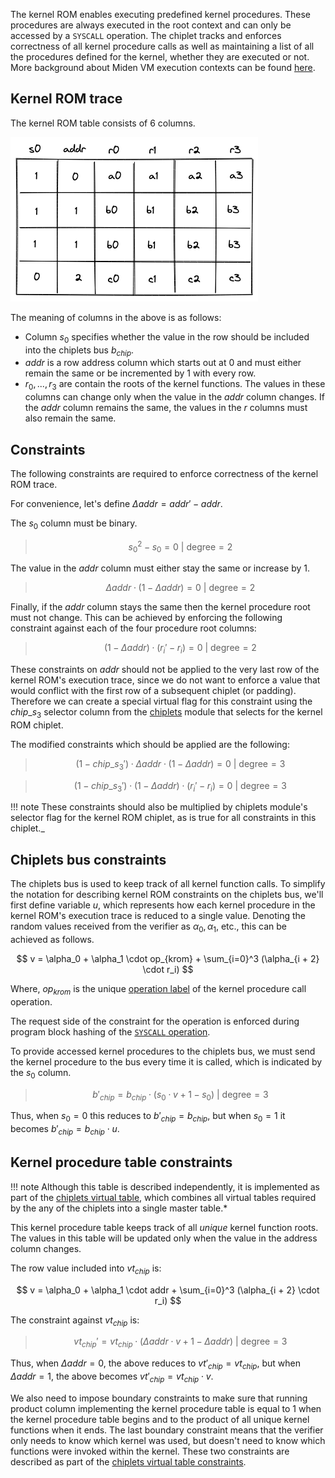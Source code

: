 The kernel ROM enables executing predefined kernel procedures. These procedures are always executed in the root context and can only be accessed by a `SYSCALL` operation. The chiplet tracks and enforces correctness of all kernel procedure calls as well as maintaining a list of all the procedures defined for the kernel, whether they are executed or not. More background about Miden VM execution contexts can be found [here](../../user-docs/assembly/execution-contexts.md).

## Kernel ROM trace

The kernel ROM table consists of 6 columns.

![kernel_rom_execution_trace](../../../../img/miden/vm/design/chiplets/kernel_rom/kernel_rom_execution_trace.png)

The meaning of columns in the above is as follows:

- Column $s_0$ specifies whether the value in the row should be included into the chiplets bus $b_{chip}$.
- $addr$ is a row address column which starts out at $0$ and must either remain the same or be incremented by $1$ with every row.
- $r_0, ..., r_3$ are contain the roots of the kernel functions. The values in these columns can change only when the value in the $addr$ column changes. If the $addr$ column remains the same, the values in the $r$ columns must also remain the same.

## Constraints

The following constraints are required to enforce correctness of the kernel ROM trace.

For convenience, let's define $\Delta addr = addr' - addr$.

The $s_0$ column must be binary.

> $$
s_0^2 - s_0 = 0 \text{ | degree} = 2
$$

The value in the $addr$ column must either stay the same or increase by $1$.

> $$
\Delta addr \cdot (1 - \Delta addr) = 0 \text{ | degree} = 2
$$

Finally, if the $addr$ column stays the same then the kernel procedure root must not change. This can be achieved by enforcing the following constraint against each of the four procedure root columns:

> $$
(1 - \Delta addr) \cdot (r_i' - r_i) = 0 \text{ | degree} = 2
$$

These constraints on $addr$ should not be applied to the very last row of the kernel ROM's execution trace, since we do not want to enforce a value that would conflict with the first row of a subsequent chiplet (or padding). Therefore we can create a special virtual flag for this constraint using the $chip\_s_3$ selector column from the [chiplets](index.md) module that selects for the kernel ROM chiplet.

The modified constraints which should be applied are the following:

>$$
(1 - chip\_s_3') \cdot \Delta addr \cdot (1 - \Delta addr) = 0 \text{ | degree} = 3
$$

>$$
(1 - chip\_s_3') \cdot (1 - \Delta addr) \cdot (r_i' - r_i) = 0 \text{ | degree} = 3
$$

!!! note
    These constraints should also be multiplied by chiplets module's selector flag for the kernel ROM chiplet, as is true for all constraints in this chiplet._

## Chiplets bus constraints

The chiplets bus is used to keep track of all kernel function calls. To simplify the notation for describing kernel ROM constraints on the chiplets bus, we'll first define variable $u$, which represents how each kernel procedure in the kernel ROM's execution trace is reduced to a single value. Denoting the random values received from the verifier as $\alpha_0, \alpha_1$, etc., this can be achieved as follows.

$$
v = \alpha_0 + \alpha_1 \cdot op_{krom} + \sum_{i=0}^3 (\alpha_{i + 2} \cdot r_i)
$$

Where, $op_{krom}$ is the unique [operation label](./index.md#operation-labels) of the kernel procedure call operation.

The request side of the constraint for the operation is enforced during program block hashing of the [`SYSCALL` operation](../decoder/constraints.md#block-hash-computation-constraints).

To provide accessed kernel procedures to the chiplets bus, we must send the kernel procedure to the bus every time it is called, which is indicated by the $s_0$ column.

> $$
b'_{chip} = b_{chip} \cdot (s_0 \cdot v + 1 - s_0) \text{ | degree} = 3
$$

Thus, when $s_0 = 0$ this reduces to $b'_{chip} = b_{chip}$, but when $s_0=1$ it becomes $b'_{chip} = b_{chip} \cdot u$.

## Kernel procedure table constraints

!!! note
    Although this table is described independently, it is implemented as part of the [chiplets virtual table](../chiplets/index.md#chiplets-virtual-table), which combines all virtual tables required by the any of the chiplets into a single master table.*

This kernel procedure table keeps track of all *unique* kernel function roots. The values in this table will be updated only when the value in the address column changes.

The row value included into $vt_{chip}$ is:

$$
v = \alpha_0 + \alpha_1 \cdot addr + \sum_{i=0}^3 (\alpha_{i + 2} \cdot r_i)
$$

The constraint against $vt_{chip}$ is:

> $$
vt_{chip}' = vt_{chip} \cdot (\Delta addr \cdot v + 1 - \Delta addr) \text{ | degree} = 3
$$

Thus, when $\Delta addr = 0$, the above reduces to $vt'_{chip}=vt_{chip}$, but when $\Delta addr = 1$, the above becomes $vt'_{chip} = vt_{chip} \cdot v$.

We also need to impose boundary constraints to make sure that running product column implementing the kernel procedure table is equal to $1$ when the kernel procedure table begins and to the product of all unique kernel functions when it ends. The last boundary constraint means that the verifier only needs to know which kernel was used, but doesn't need to know which functions were invoked within the kernel. These two constraints are described as part of the [chiplets virtual table constraints](../chiplets/index.md#chiplets-virtual-table-constraints).